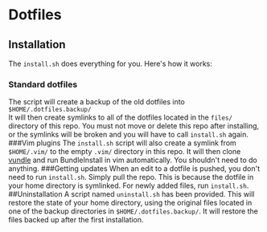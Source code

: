 # Dotfiles
## Installation
The `install.sh` does everything for you. Here's how it works:
### Standard dotfiles  
The script will create a backup of the old dotfiles into `$HOME/.dotfiles.backup/`  
It will then create symlinks to all of the dotfiles located in the `files/` directory of this repo. You must not move or delete this repo after installing, or the symlinks will be broken and you will have to call `install.sh` again.  
###Vim plugins
The `install.sh` script will also create a symlink from `$HOME/.vim/` to the empty `.vim/` directory in this repo. It will then clone [vundle](https://github.com/gmarik/vundle) and run BundleInstall in vim automatically. You shouldn't need to do anything.
###Getting updates
When an edit to a dotfile is pushed, you don't need to run `install.sh`. Simply pull the repo. This is because the dotfile in your home directory is symlinked. For newly added files, run `install.sh`.
##Uninstallation
A script named `uninstall.sh` has been provided. This will restore the state of your home directory, using the original files located in one of the backup directories in `$HOME/.dotfiles.backup/`. It will restore the files backed up after the first installation.

